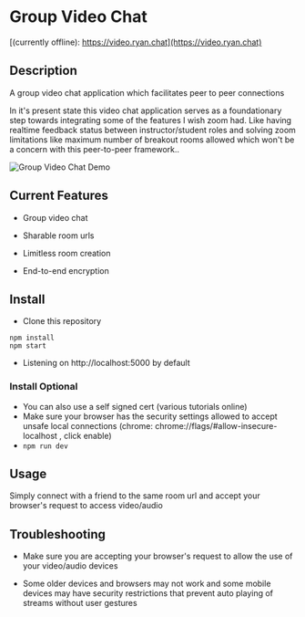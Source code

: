 # Group Video Chat

[(currently offline): https://video.ryan.chat](https://video.ryan.chat)

## Description

A group video chat application which facilitates peer to peer connections

In it's present state this video chat application serves as a foundationary step towards integrating some of the features I wish zoom had. Like having realtime feedback status between instructor/student roles and solving zoom limitations like maximum number of breakout rooms allowed which won't be a concern with this peer-to-peer framework..

![Group Video Chat Demo](assets/ryan-chat.gif)

## Current Features

* Group video chat

* Sharable room urls

* Limitless room creation

* End-to-end encryption

## Install

* Clone this repository
```
npm install
npm start
```
* Listening on http://localhost:5000 by default

### Install Optional

* You can also use a self signed cert (various tutorials online)
* Make sure your browser has the security settings allowed to accept unsafe local connections (chrome: chrome://flags/#allow-insecure-localhost , click enable)
* ```npm run dev```



## Usage 

Simply connect with a friend to the same room url and accept your browser's request to access video/audio

## Troubleshooting

* Make sure you are accepting your browser's request to allow the use of your video/audio devices

* Some older devices and browsers may not work and some mobile devices may have security restrictions that prevent auto playing of streams without user gestures
